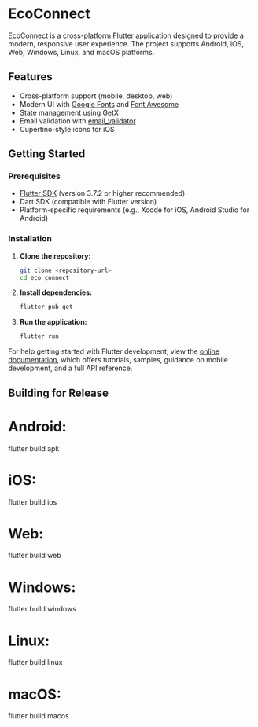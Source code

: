 # EcoConnect

EcoConnect is a cross-platform Flutter application designed to provide a modern, responsive user experience. The project supports Android, iOS, Web, Windows, Linux, and macOS platforms.

## Features

- Cross-platform support (mobile, desktop, web)
- Modern UI with [Google Fonts](https://pub.dev/packages/google_fonts) and [Font Awesome](https://pub.dev/packages/font_awesome_flutter)
- State management using [GetX](https://pub.dev/packages/get)
- Email validation with [email_validator](https://pub.dev/packages/email_validator)
- Cupertino-style icons for iOS

## Getting Started

### Prerequisites

- [Flutter SDK](https://docs.flutter.dev/get-started/install) (version 3.7.2 or higher recommended)
- Dart SDK (compatible with Flutter version)
- Platform-specific requirements (e.g., Xcode for iOS, Android Studio for Android)

### Installation

1. **Clone the repository:**
   ```sh
   git clone <repository-url>
   cd eco_connect
   ```
2. **Install dependencies:**
   ```sh
   flutter pub get
   ```
3. **Run the application:**
   ```sh
   flutter run
   ```

For help getting started with Flutter development, view the
[online documentation](https://docs.flutter.dev/), which offers tutorials,
samples, guidance on mobile development, and a full API reference.

## Building for Release

# Android:

flutter build apk

# iOS:

flutter build ios

# Web:

flutter build web

# Windows:

flutter build windows

# Linux:

flutter build linux

# macOS:

flutter build macos
